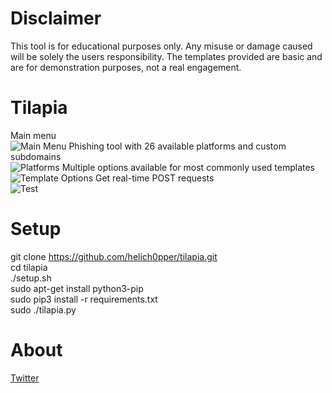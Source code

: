 # Disclaimer
This tool is for educational purposes only. Any misuse or damage caused will be solely the users responsibility.
The templates provided are basic and are for demonstration purposes, not a real engagement.
# Tilapia
Main menu\
![Main Menu](https://raw.githubusercontent.com/Helichopper/Tilapia/master/screenshots/1.png)
Phishing tool with 26 available platforms and custom subdomains\
![Platforms](https://raw.githubusercontent.com/Helichopper/Tilapia/master/screenshots/2.png)
Multiple options available for most commonly used templates\
![Template Options](https://raw.githubusercontent.com/Helichopper/Tilapia/master/screenshots/4.png)
Get real-time POST requests\
![Test](https://raw.githubusercontent.com/Helichopper/Tilapia/master/screenshots/3.png)
# Setup
git clone https://github.com/helich0pper/tilapia.git \
cd tilapia\
./setup.sh\
sudo apt-get install python3-pip\
sudo pip3 install -r requirements.txt\
sudo ./tilapia.py
# About
<a href="https://twitter.com/helich0pper">Twitter</a> <br>
